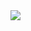 <a href="#">
  <img align="center" src="https://github-readme-stats.vercel.app/api/top-langs/?username=neogulgul&theme=tokyonight&langs_count=10&layout=compact&hide=html" />
</a>
